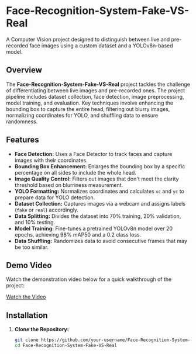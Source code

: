 # Face-Recognition-System-Fake-VS-Real

A Computer Vision project designed to distinguish between live and pre-recorded face images using a custom dataset and a YOLOv8n-based model.

## Overview

The **Face-Recognition-System-Fake-VS-Real** project tackles the challenge of differentiating between live images and pre-recorded ones. The project pipeline includes dataset collection, face detection, image preprocessing, model training, and evaluation. Key techniques involve enhancing the bounding box to capture the entire head, filtering out blurry images, normalizing coordinates for YOLO, and shuffling data to ensure randomness.

## Features

- **Face Detection:** Uses a Face Detector to track faces and capture images with their coordinates.
- **Bounding Box Enhancement:** Enlarges the bounding box by a specific percentage on all sides to include the whole head.
- **Image Quality Control:** Filters out images that don't meet the clarity threshold based on blurriness measurement.
- **YOLO Formatting:** Normalizes coordinates and calculates `xc` and `yc` to prepare data for YOLO detection.
- **Dataset Collection:** Captures images via a webcam and assigns labels (`fake` or `real`) accordingly.
- **Data Splitting:** Divides the dataset into 70% training, 20% validation, and 10% testing.
- **Model Training:** Fine-tunes a pretrained YOLOv8n model over 20 epochs, achieving 98% mAP50 and a 0.2 class loss.
- **Data Shuffling:** Randomizes data to avoid consecutive frames that may be too similar.

## Demo Video

Watch the demonstration video below for a quick walkthrough of the project:

[Watch the Video](https://drive.google.com/file/d/1DzK-9MhFafk4srEm-7WIandsxiK2zMTJ/view?usp=sharing)

## Installation

1. **Clone the Repository:**
   ```bash
   git clone https://github.com/your-username/Face-Recognition-System-Fake-VS-Real.git
   cd Face-Recognition-System-Fake-VS-Real
